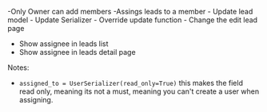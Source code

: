 -Only Owner can add members
-Assings leads to a member
    - Update lead model
    - Update Serializer
    - Override update function
    - Change the edit lead page
- Show assignee in leads list
- Show assignee in leads detail page


Notes:

- `assigned_to = UserSerializer(read_only=True)`  this makes the field read only, meaning its not a must, meaning you can't create a user when assigning.